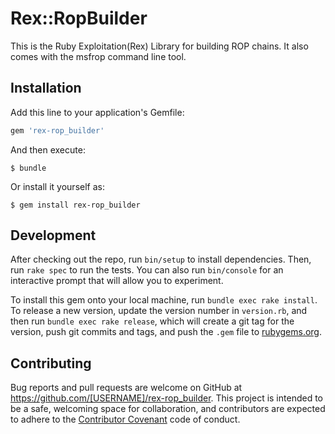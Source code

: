 # Rex::RopBuilder

This is the Ruby Exploitation(Rex) Library for building ROP chains. It also comes with the msfrop command line tool.

## Installation

Add this line to your application's Gemfile:

```ruby
gem 'rex-rop_builder'
```

And then execute:

    $ bundle

Or install it yourself as:

    $ gem install rex-rop_builder


## Development

After checking out the repo, run `bin/setup` to install dependencies. Then, run `rake spec` to run the tests. You can also run `bin/console` for an interactive prompt that will allow you to experiment.

To install this gem onto your local machine, run `bundle exec rake install`. To release a new version, update the version number in `version.rb`, and then run `bundle exec rake release`, which will create a git tag for the version, push git commits and tags, and push the `.gem` file to [rubygems.org](https://rubygems.org).

## Contributing

Bug reports and pull requests are welcome on GitHub at https://github.com/[USERNAME]/rex-rop_builder. This project is intended to be a safe, welcoming space for collaboration, and contributors are expected to adhere to the [Contributor Covenant](http://contributor-covenant.org) code of conduct.

